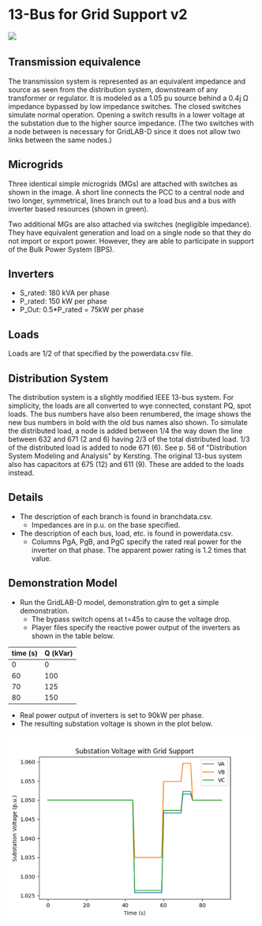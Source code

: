 # 13-Bus for Grid Support v2

<img src="13bus-for-paper.png" width="500"/>

## Transmission equivalence
The transmission system is represented as an equivalent impedance and source as seen from the distribution system, 
downstream of any transformer or regulator. 
It is modeled as a 1.05 pu source behind a 0.4j Ω impedance bypassed by low impedance switches. The closed 
switches 
simulate normal operation. Opening a switch results in a lower voltage at the substation due to the higher source 
impedance. (The two switches with a node between is necessary for GridLAB-D since it does not allow two links 
between the same nodes.)
## Microgrids
Three identical simple microgrids (MGs) are attached with switches as shown in the image. A short line connects the 
PCC to a central node and two longer, symmetrical, lines branch out to a load bus and a bus with inverter based 
resources (shown in green).

Two additional MGs are also attached via switches (negligible impedance). They have equivalent generation and load on 
a single node so that they do not import or export power. However, they are able to participate in support of the 
Bulk Power System (BPS).

## Inverters 
 - S_rated: 180 kVA per phase
 - P_rated: 150 kW per phase
 - P_Out: 0.5*P_rated = 75kW per phase

## Loads
 Loads are 1/2 of that specified by the powerdata.csv file.

## Distribution System
The distribution system is a slightly modified IEEE 13-bus system. For simplicity, the loads are all converted to wye 
connected, constant PQ, spot loads. The bus numbers have also been renumbered, the image shows the new bus numbers in 
bold with the old bus names also shown.
To simulate the distributed load, a node is added between 1/4 the way down the line between 632 and 671 (2 and 6) 
having 2/3 of the total distributed load. 1/3 of the distributed load is added to node 671 (6). See p. 56 of 
"Distribution System Modeling and Analysis" by Kersting.
The original 13-bus system also has capacitors at 675 (12) and 611 (9). These are added to the loads instead.
## Details
* The description of each branch is found in branchdata.csv.
  * Impedances are in p.u. on the base specified.
* The description of each bus, load, etc. is found in powerdata.csv.
  * Columns PgA, PgB, and PgC specify the rated real power for the inverter on that phase. The apparent power rating is 
    1.2 times that value.

## Demonstration Model
* Run the GridLAB-D model, demonstration.glm to get a simple demonstration. 
  * The bypass switch opens at t=45s to cause the voltage drop.
  * Player files specify the reactive power output of the inverters as shown in the table below.
  
| time (s) | Q (kVar) |
|----------|----------|
| 0        | 0        |
| 60       | 100      |
| 70       | 125      |
| 80       | 150      |

  * Real power output of inverters is set to 90kW per phase.
  * The resulting substation voltage is shown in the plot below.

<img width="500" src="substation_voltage.png"/>